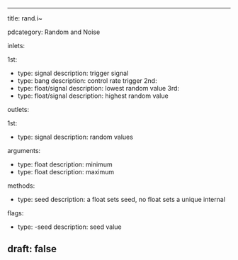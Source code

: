 --- 


title: rand.i~

pdcategory: Random and Noise

inlets:

  1st:
  - type: signal
    description: trigger signal
  - type: bang
    description: control rate trigger
  2nd:
  - type: float/signal
    description: lowest random value
  3rd:
  - type: float/signal
    description: highest random value

outlets:

  1st:
  - type: signal
    description: random values

arguments:
  - type: float
    description: minimum
  - type: float
    description: maximum

methods:
  - type: seed <float>
    description: a float sets seed, no float sets a unique internal

flags:
  - type: -seed <float>
    description: seed value

draft: false
---
